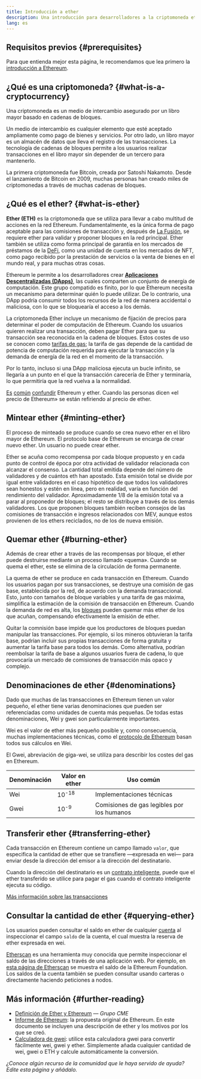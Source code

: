 ```yaml
---
title: Introducción a ether
description: Una introducción para desarrolladores a la criptomoneda ethereum
lang: es
---
```


## Requisitos previos {#prerequisites}

Para que entienda mejor esta página, le recomendamos que lea primero la [introducción a Ethereum](/developers/docs/intro-to-ethereum/).

## ¿Qué es una criptomoneda? {#what-is-a-cryptocurrency}

Una criptomoneda es un medio de intercambio asegurado por un libro mayor basado en cadenas de bloques.

Un medio de intercambio es cualquier elemento que esté aceptado ampliamente como pago de bienes y servicios. Por otro lado, un libro mayor es un almacén de datos que lleva el registro de las transacciones. La tecnología de cadenas de bloques permite a los usuarios realizar transacciones en el libro mayor sin depender de un tercero para mantenerlo.

La primera criptomoneda fue Bitcoin, creada por Satoshi Nakamoto. Desde el lanzamiento de Bitcoin en 2009, muchas personas han creado miles de criptomonedas a través de muchas cadenas de bloques.

## ¿Qué es el ether? {#what-is-ether}

**Ether (ETH)** es la criptomoneda que se utiliza para llevar a cabo multitud de acciones en la red Ethereum. Fundamentalmente, es la única forma de pago aceptable para las comisiones de transacción y, después de [La Fusión](/roadmap/merge), se requiere ether para validar y proponer bloques en la red principal. Ether también se utiliza como forma principal de garantía en los mercados de préstamos de la [DeFi](/defi), como una unidad de cuenta en los mercados de NFT, como pago recibido por la prestación de servicios o la venta de bienes en el mundo real, y para muchas otras cosas.

Ethereum le permite a los desarrolladores crear [**Aplicaciones Descentralizadas (DApps)**](/developers/docs/dapps), las cuales comparten un conjunto de energía de computación. Este grupo compatido es finito, por lo que Ethereum necesita un mecanismo para determinar quién lo puede utilizar. De lo contrario, una DApp podría consumir todos los recursos de la red de manera accidental o maliciosa, con lo que se bloquearía el acceso a los demás.

La criptomoneda Ether incluye un mecanismo de fijación de precios para determinar el poder de computación de Ethereum. Cuando los usuarios quieren realizar una transacción, deben pagar Ether para que su transacción sea reconocida en la cadena de bloques. Estos costes de uso se conocen como [tarifas de gas](/developers/docs/gas/); la tarifa de gas depende de la cantidad de potencia de computación requerida para ejecutar la transacción y la demanda de energía de la red en el momento de la transacción.

Por lo tanto, incluso si una DApp maliciosa ejecuta un bucle infinito, se llegaría a un punto en el que la transacción carecería de Ether y terminaría, lo que permitiría que la red vuelva a la normalidad.

[Es](https://www.reuters.com/article/us-crypto-currencies-lending-insight-idUSKBN25M0GP#:~:text=price%20of%20ethereum) [común](https://abcnews.go.com/Business/bitcoin-slumps-week-low-amid-renewed-worries-chinese/story?id=78399845#:~:text=cryptocurrencies%20including%20ethereum) [confundir](https://www.cnn.com/2021/03/14/tech/nft-art-buying/index.html#:~:text=price%20of%20ethereum) Ethereum y ether. Cuando las personas dicen «el precio de Ethereum» se están refiriendo al precio de ether.

## Mintear ether {#minting-ether}

El proceso de minteado se produce cuando se crea nuevo ether en el libro mayor de Ethereum. El protocolo base de Ethereum se encarga de crear nuevo ether. Un usuario no puede crear ether.

Ether se acuña como recompensa por cada bloque propuesto y en cada punto de control de época por otra actividad de validador relacionada con alcanzar el consenso. La cantidad total emitida depende del número de validadores y de cuántos eth han apostado. Esta emisión total se divide por igual entre validadores en el caso hipotético de que todos los validadores sean honestos y estén en línea, pero en realidad, varía en función del rendimiento del validador. Aproximadamente 1/8 de la emisión total va a parar al proponedor de bloques; el resto se distribuye a través de los demás validadores. Los que proponen bloques también reciben consejos de las comisiones de transacción e ingresos relacionados con MEV, aunque estos provienen de los ethers reciclados, no de los de nueva emisión.

## Quemar ether {#burning-ether}

Además de crear ether a través de las recompensas por bloque, el ether puede destruirse mediante un proceso llamado «quema». Cuando se quema el ether, este se elimina de la circulación de forma permanente.

La quema de ether se produce en cada transacción en Ethereum. Cuando los usuarios pagan por sus transacciones, se destruye una comisión de gas base, establecida por la red, de acuerdo con la demanda transaccional. Esto, junto con tamaños de bloque variables y una tarifa de gas máxima, simplifica la estimación de la comisión de transacción en Ethereum. Cuando la demanda de red es alta, los [bloques](https://etherscan.io/block/12965263) pueden quemar más ether de los que acuñan, compensando efectivamente la emisión de ether.

Quitar la comnisión base impide que los productores de bloques puedan manipular las transacciones. Por ejemplo, si los mineros obtuvieran la tarifa base, podrían incluir sus propias transacciones de forma gratuita y aumentar la tarifa base para todos los demás. Como alternativa, podrían reembolsar la tarifa de base a algunos usuarios fuera de cadena, lo que provocaría un mercado de comisiones de transacción más opaco y complejo.

## Denominaciones de ether {#denominations}

Dado que muchas de las transacciones en Ethereum tienen un valor pequeño, el ether tiene varias denominaciones que pueden ser referenciadas como unidades de cuenta más pequeñas. De todas estas denominaciones, Wei y gwei son particularmente importantes.

Wei es el valor de ether más pequeño posible y, como consecuencia, muchas implementaciones técnicas, como el [protocolo de Ethereum](https://ethereum.github.io/yellowpaper/paper.pdf) basan todos sus cálculos en Wei.

El Gwei, abreviación de giga-wei, se utiliza para describir los costes del gas en Ethereum.

| Denominación | Valor en ether   | Uso común                                  |
| ------------ | ---------------- | ------------------------------------------ |
| Wei          | 10<sup>-18</sup> | Implementaciones técnicas                  |
| Gwei         | 10<sup>-9</sup>  | Comisiones de gas legibles por los humanos |

## Transferir ether {#transferring-ether}

Cada transacción en Ethereum contiene un campo llamado `valor`, que especifica la cantidad de ether que se transfiere —expresada en wei— para enviar desde la dirección del emisor a la dirección del destinatario.

Cuando la dirección del destinatario es un [contrato inteligente](/developers/docs/smart-contracts/), puede que el ether transferido se utilice para pagar el gas cuando el contrato inteligente ejecuta su código.

[Más información sobre las transacciones](/developers/docs/transactions/)

## Consultar la cantidad de ether {#querying-ether}

Los usuarios pueden consultar el saldo en ether de cualquier [cuenta](/developers/docs/accounts/) al inspeccionar el campo `saldo` de la cuenta, el cual muestra la reserva de ether expresada en wei.

[Etherscan](https://etherscan.io) es una herramienta muy conocida que permite inspeccionar el saldo de las direcciones a través de una aplicación web. Por ejemplo, en [esta página de Etherscan](https://etherscan.io/address/0xde0b295669a9fd93d5f28d9ec85e40f4cb697bae) se muestra el saldo de la Ethereum Foundation. Los saldos de la cuenta también se pueden consultar usando carteras o directamente haciendo peticiones a nodos.

## Más información {#further-reading}

- [Definición de Ether y Ethereum](https://www.cmegroup.com/education/courses/introduction-to-ether/defining-ether-and-ethereum.html) — _Grupo CME_
- [Informe de Ethereum](/whitepaper/): la propuesta original de Ethereum. En este documento se incluyen una descripción de ether y los motivos por los que se creó.
- [Calculadora de gwei](https://www.alchemy.com/gwei-calculator): utilice esta calculadora gwei para convertir fácilmente wei, gwei y ether. Simplemente añada cualquier cantidad de wei, gwei o ETH y calcule automáticamente la conversión.

_¿Conoce algún recurso de la comunidad que le haya servido de ayuda? Edite esta página y añádalo._
